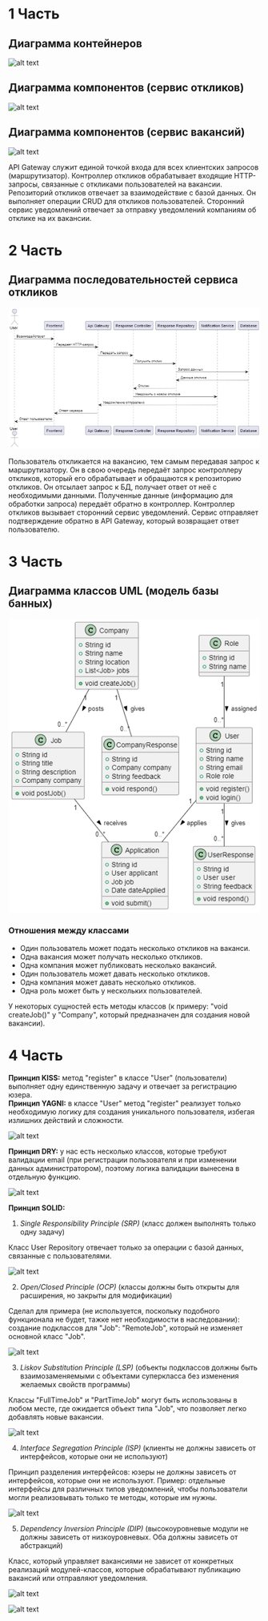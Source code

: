 # 1 Часть

## Диаграмма контейнеров
![alt text](pictures/Containers.png)

## Диаграмма компонентов (сервис откликов)
![alt text](pictures/Components.png)

## Диаграмма компонентов (сервис вакансий)
![alt text](pictures/Components2.png)

API Gateway служит единой точкой входа для всех клиентских запросов (маршрутизатор). Контроллер откликов обрабатывает входящие HTTP-запросы, связанные с откликами пользователей на вакансии. Репозиторий откликов отвечает за взаимодействие с базой данных. Он выполняет операции CRUD для откликов пользователей.  Сторонний сервис уведомлений отвечает за отправку уведомлений компаниям об отклике на их вакансии.

# 2 Часть

## Диаграмма последовательностей сервиса откликов
![alt text](<pictures/Диаг. последовательности.png>)

Пользователь откликается на вакансию, тем самым передавая запрос к маршрутизатору. Он в свою очередь передаёт запрос контроллеру откликов, который его обрабатывает и обращаются к репозиторию откликов. Он отсылает запрос к БД, получает ответ от неё с необходимыми данными. Полученные данные (информацию для обработки запроса) передаёт обратно в контроллер. Контроллер откликов вызывает сторонний сервис уведомлений. Сервис отправляет подтверждение обратно в API Gateway, который возвращает ответ пользователю.

# 3 Часть

## Диаграмма классов UML (модель базы банных)
![alt text](<pictures/Диаг. классов.png>)

### Отношения между классами
- Один пользователь может подать несколько откликов на ваканси.   
- Одна вакансия может получать несколько откликов.  
- Одна компания может публиковать несколько вакансий.  
- Один пользователь может давать несколько откликов.  
- Одна компания может давать несколько откликов.  
- Одна роль может быть у нескольких пользователей.  

У некоторых сущностей есть методы классов (к примеру: "void createJob()" у "Company", который предназначен для создания новой вакансии).

# 4 Часть

**Принцип KISS:** метод "register" в классе "User" (пользователи) выполняет одну единственную задачу и отвечает за регистрацию юзера.  
**Принцип YAGNI:** в классе "User"  метод "register" реализует только необходимую логику для создания уникального пользователя, избегая излишних действий и сложности.

![alt text](fragments/userLogAndReg.png)

**Принцип DRY:** у нас есть несколько классов, которые требуют валидации email (при регистрации пользователя и при изменении данных администратором), поэтому логика валидации вынесена в отдельную функцию.

![alt text](fragments/ValidateEmail.png)

**Принцип SOLID:**

1. *Single Responsibility Principle (SRP)* (класс должен выполнять только одну задачу) 

Класс User Repository отвечает только за операции с базой данных, связанные с пользователями.

![alt text](fragments/userRepClass.png)

2. *Open/Closed Principle (OCP)*  (классы должны быть открыты для расширения, но закрыты для модификации)

Сделал для примера (не используется, поскольку подобного функционала не будет, тажке нет необходимости в наследовании):  создание подклассов для "Job": "RemoteJob", который не изменяет основной класс "Job".

![alt text](fragments/JobLogic.png)

3. *Liskov Substitution Principle (LSP)* (объекты подклассов должны быть взаимозаменяемыми с объектами суперкласса без изменения желаемых свойств программы)  

Классы "FullTimeJob" и "PartTimeJob" могут быть использованы в любом месте, где ожидается объект типа "Job", что позволяет легко добавлять новые вакансии.

![alt text](fragments/FilterJobs.png)


4. *Interface Segregation Principle (ISP)* (клиенты не должны зависеть от интерфейсов, которые они не используют)  

Принцип разделения интерфейсов: юзеры не должны зависеть от интерфейсов, которые они не используют.
Пример: отдельные интерфейсы для различных типов уведомлений, чтобы пользователи могли реализовывать только те методы, которые им нужны.

![alt text](fragments/Notifier.png)

5. *Dependency Inversion Principle (DIP)* (высокоуровневые модули не должны зависеть от низкоуровневых. Оба должны зависеть от абстракций)  

Класс, который управляет вакансиями не зависет от конкретных реализаций модулей-классов, которые обрабатывают публикацию вакансий или отправляют уведомления.

![alt text](fragments/RealizeInt.png)

![alt text](fragments/Jobs.png)
